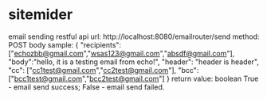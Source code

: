 # sitemider
email sending restful api
url: http://localhost:8080/emailrouter/send
method: POST
body sample:
{
	"recipients": ["echozbb@gmail.com","wsas123@gmail.com","absdf@gmail.com"],
	"body":"hello, it is a testing email from echo!",
	"header": "header is header",
	"cc": ["cc1test@gmail.com","cc2test@gmail.com"],
	"bcc": ["bcc1test@gmail.com","bcc2test@gmail.com"]
}
return value: boolean 
   True - email send success;
   False - email send failed.

